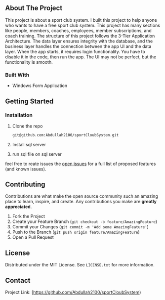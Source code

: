 
<!-- PROJECT LOGO -->



<!-- ABOUT THE PROJECT -->
## About The Project


This project is about a sport club system. I built this project to help anyone who wants to have a free sport club system.
This project has many sections like people, members, coaches, employees, member subscriptions, and coach training. The structure of this project follows the 3-Tier Application Architecture.
The data layer ensures integrity with the database, and the business layer handles the connection between the app UI and the data layer.
When the app starts, it requires login functionality. You have to disable it in the code, then run the app. The UI may not be perfect, but the functionality is smooth.


### Built With

* Windows Form Application




<!-- GETTING STARTED -->
## Getting Started


### Installation

 
1. Clone the repo
   ```sh
   git@github.com:Abdullah2100/sportCloubSystem.git
   ```
2. Install sql server 
   
3. run sql file on sql server 

feel free to reate issues the [open issues](https://github.com/Abdullah2100/sportCloubSystem/issues) for a full list of proposed features (and known issues).



<!-- CONTRIBUTING -->
## Contributing

Contributions are what make the open source community such an amazing place to learn, inspire, and create. Any contributions you make are **greatly appreciated**.


1. Fork the Project
2. Create your Feature Branch (`git checkout -b feature/AmazingFeature`)
3. Commit your Changes (`git commit -m 'Add some AmazingFeature'`)
4. Push to the Branch (`git push origin feature/AmazingFeature`)
5. Open a Pull Request



<!-- LICENSE -->
## License

Distributed under the MIT License. See `LICENSE.txt` for more information.

 


<!-- CONTACT -->
## Contact

Project Link: [https://github.com/Abdullah2100/sportCloubSystem)






